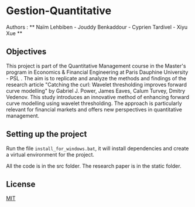 # Gestion-Quantitative
Authors  : ** Naïm Lehbiben - Jouddy Benkaddour -  Cyprien Tardivel - Xiyu Xue **
## Objectives

This project is part of the Quantitative Management course in the Master's program in Economics & Financial Engineering at Paris Dauphine University - PSL . The aim is to replicate and analyze the methods and findings of the research article "Catching the curl: Wavelet thresholding improves forward curve modelling" by Gabriel J. Power, James Eaves, Calum Turvey, Dmitry Vedenov. This study introduces an innovative method of enhancing forward curve modelling using wavelet thresholding. The approach is particularly relevant for financial markets and offers new perspectives in quantitative management.

##  Setting up the project

Run the file  `install_for_windows.bat`, it will install dependencies and create a virtual environment for the project.

All the code is in the src folder. The research paper is in the static folder.

## License

[MIT](https://choosealicense.com/licenses/mit/)
